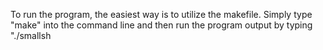 To run the program, the easiest way is to utilize the makefile. Simply type "make" into the command line
and then run the program output by typing "./smallsh